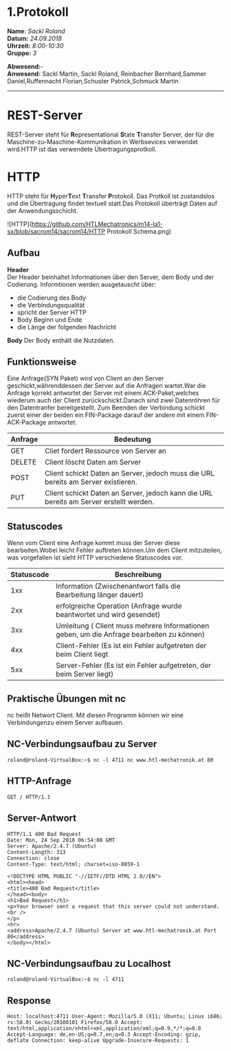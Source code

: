 # 1.Protokoll  
  
  **Name**:  *Sackl Roland*  
  **Datum:** *24.09.2018*  
  **Uhrzeit:** *8:00-10:30*  
  **Gruppe:** *3*  
  
  **Abwesend:**-   
  **Anwesend:**   Sackl Martin, Sackl Roland, Reinbacher Bernhard,Sammer Daniel,Ruffennacht Florian,Schuster Patrick,Schmuck Martin
   

----------------------------

# REST-Server  
REST-Server steht für **R**epresentational **S**tate **T**ransfer Server, der für die 
Maschine-zu-Maschine-Kommunikation in Werbsevices verwendet wird.HTTP ist das verwendete Übertragungsprotkoll.

# HTTP
HTTP steht für **H**yper**T**ext **T**ransfer **P**rotokoll. Das Protkoll ist zustandslos und die Übertragung findet textuell statt.Das Protokoll überträgt Daten auf der Anwendungsschicht.  

![HTTP](https://github.com/HTLMechatronics/m14-la1-sx/blob/sacrom14/sacrom14/HTTP Protokoll Schema.png)
     
   
  
## Aufbau  
**Header**   
Der Header beinhaltet Informationen über den Server, dem Body und der Codierung.
Informtionen werden ausgetauscht über:
* die Codierung des Body 
* die Verbindungsqualität  
* spricht  der Server HTTP 
* Body Beginn und Ende
* die Länge der folgenden Nachricht  
 
**Body**
Der Body enthält die Nutzdaten.  
  

## Funktionsweise  

Eine  Anfrage(SYN Paket) wird von Client an den Server geschickt,währenddessen der Server auf die Anfragen wartet.War die Anfrage korrekt antwortet der Server mit einem ACK-Paket,welches wiederum auch der Client zurückschickt.Danach sind zwei Datenröhren für den Datentranfer bereitgestellt. Zum Beenden der Verbindung schickt zuerst einer der beiden ein FIN-Package darauf der andere mit einem FIN-ACK-Package antwortet.


  Anfrage | Bedeutung 
  ------- | ---------  
  GET | Cliet fordert Ressource von Server an  
  DELETE | Client löscht Daten am Server  
  POST | Client schickt Daten an Server, jedoch muss die URL bereits am Server existieren.  
  PUT | Client schickt Daten an Server, jedoch kann die URL bereits am Server erstellt werden.
 
## Statuscodes
Wenn vom Client eine Anfrage kommt muss der Server diese bearbeiten.Wobei leicht Fehler auftreten können.Um dem Client mitzuteilen, was vorgefallen ist sieht HTTP verschiedene Statuscodes vor.  

Statuscode | Beschreibung  
--- | ---  
1xx | Information (Zwischenantwort falls die Bearbeitung länger dauert)  
2xx | erfolgreiche Operation  (Anfrage wurde beantwortet und wird gesendet)  
3xx | Umleitung ( Client muss mehrere Informationen geben, um die Anfrage bearbeiten zu können)
4xx | Client-Fehler (Es ist ein Fehler aufgetreten der beim Client liegt
5xx | Server-Fehler (Es ist ein Fehler aufgetreten, der beim Server liegt)  
  
   
   
   
   ## Praktische Übungen mit nc  
 nc heißt Networt Client. Mit diesen Programm können wir eine Verbindungenzu einem Server aufbauen.
   
  
## NC-Verbindungsaufbau zu Server  
``
roland@roland-VirtualBox:~$ nc -l 4711 nc www.htl-mechatronik.at 80
``
## HTTP-Anfrage  
``
GET / HTTP/1.1
``
## Server-Antwort  
```
HTTP/1.1 400 Bad Request
Date: Mon, 24 Sep 2018 06:54:08 GMT
Server: Apache/2.4.7 (Ubuntu)
Content-Length: 313
Connection: close
Content-Type: text/html; charset=iso-8859-1

<!DOCTYPE HTML PUBLIC "-//IETF//DTD HTML 2.0//EN">
<html><head>
<title>400 Bad Request</title>
</head><body>
<h1>Bad Request</h1>
<p>Your browser sent a request that this server could not understand.<br />
</p>
<hr>
<address>Apache/2.4.7 (Ubuntu) Server at www.htl-mechatronik.at Port 80</address>
</body></html>

```
  
## NC-Verbindungsaufbau zu Localhost  
``
roland@roland-VirtualBox:~$ nc -l 4711
``
## Response  
``
Host: localhost:4711
User-Agent: Mozilla/5.0 (X11; Ubuntu; Linux i686; rv:58.0) Gecko/20100101 Firefox/58.0
Accept: text/html,application/xhtml+xml,application/xml;q=0.9,*/*;q=0.8
Accept-Language: de,en-US;q=0.7,en;q=0.3
Accept-Encoding: gzip, deflate
Connection: keep-alive
Upgrade-Insecure-Requests: 1
``

